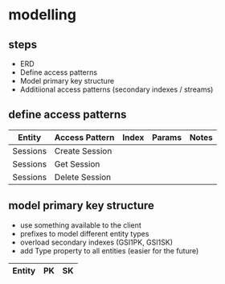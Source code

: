 # modelling

## steps

- ERD
- Define access patterns
- Model primary key structure
- Additiional access patterns (secondary indexes / streams)

## define access patterns

| Entity   | Access Pattern | Index | Params | Notes |
| -------- | -------------- | ----- | ------ | ----- |
| Sessions | Create Session |       |        |       |
| Sessions | Get Session    |       |        |       |
| Sessions | Delete Session |       |        |       |

## model primary key structure

- use something available to the client
- prefixes to model different entity types
- overload secondary indexes (GSI1PK, GSI1SK)
- add Type property to all entities (easier for the future)

| Entity | PK  | SK  |
| ------ | --- | --- |
